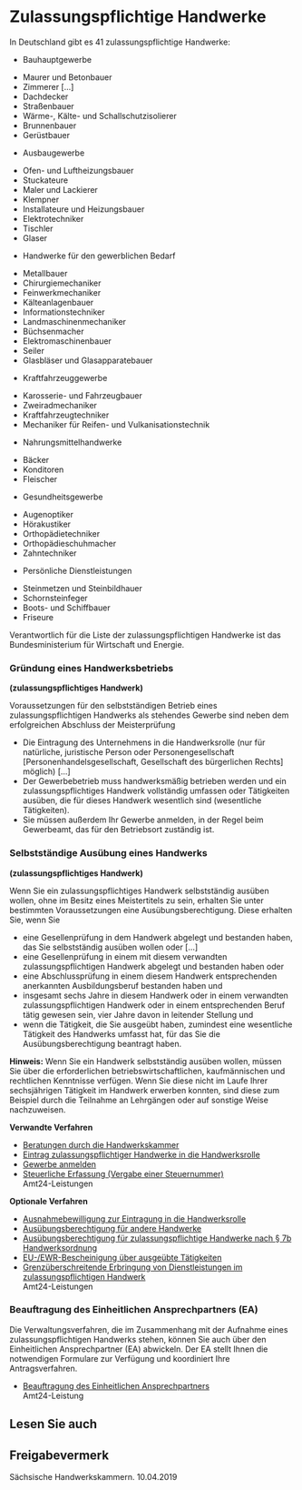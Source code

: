 # Zulassungspflichtige Handwerke

In Deutschland gibt es 41 zulassungspflichtige Handwerke:

* Bauhauptgewerbe

+ Maurer und Betonbauer
+ Zimmerer [...]
+ Dachdecker
+ Straßenbauer
+ Wärme-, Kälte- und Schallschutzisolierer
+ Brunnenbauer
+ Gerüstbauer

* Ausbaugewerbe

+ Ofen- und Luftheizungsbauer
+ Stuckateure
+ Maler und Lackierer
+ Klempner
+ Installateure und Heizungsbauer
+ Elektrotechniker
+ Tischler
+ Glaser

* Handwerke für den gewerblichen Bedarf

+ Metallbauer
+ Chirurgiemechaniker
+ Feinwerkmechaniker
+ Kälteanlagenbauer
+ Informationstechniker
+ Landmaschinenmechaniker
+ Büchsenmacher
+ Elektromaschinenbauer
+ Seiler
+ Glasbläser und Glasapparatebauer

* Kraftfahrzeuggewerbe

+ Karosserie- und Fahrzeugbauer
+ Zweiradmechaniker
+ Kraftfahrzeugtechniker
+ Mechaniker für Reifen- und Vulkanisationstechnik

* Nahrungsmittelhandwerke

+ Bäcker
+ Konditoren
+ Fleischer

* Gesundheitsgewerbe

+ Augenoptiker
+ Hörakustiker
+ Orthopädietechniker
+ Orthopädieschuhmacher
+ Zahntechniker

* Persönliche Dienstleistungen

+ Steinmetzen und Steinbildhauer
+ Schornsteinfeger
+ Boots- und Schiffbauer
+ Friseure

Verantwortlich für die Liste der zulassungspflichtigen Handwerke ist das Bundesministerium für Wirtschaft und Energie.

### Gründung eines Handwerksbetriebs

**(zulassungspflichtiges Handwerk)**

Voraussetzungen für den selbstständigen Betrieb eines zulassungspflichtigen Handwerks als stehendes Gewerbe sind neben dem erfolgreichen Abschluss der Meisterprüfung

* Die Eintragung des Unternehmens in die Handwerksrolle (nur für natürliche, juristische Person oder Personengesellschaft [Personenhandelsgesellschaft, Gesellschaft des bürgerlichen Rechts] möglich) [...]
* Der Gewerbebetrieb muss handwerksmäßig betrieben werden und ein zulassungspflichtiges Handwerk vollständig umfassen oder Tätigkeiten ausüben, die für dieses Handwerk wesentlich sind (wesentliche Tätigkeiten).
* Sie müssen außerdem Ihr Gewerbe anmelden, in der Regel beim Gewerbeamt, das für den Betriebsort zuständig ist.

### Selbstständige Ausübung eines Handwerks

**(zulassungspflichtiges Handwerk)**

Wenn Sie ein zulassungspflichtiges Handwerk selbstständig ausüben wollen, ohne im Besitz eines Meistertitels zu sein, erhalten Sie unter bestimmten Voraussetzungen eine Ausübungsberechtigung. Diese erhalten Sie, wenn Sie

* eine Gesellenprüfung in dem Handwerk abgelegt und bestanden haben, das Sie selbstständig ausüben wollen oder [...]
* eine Gesellenprüfung in einem mit diesem verwandten zulassungspflichtigen Handwerk abgelegt und bestanden haben oder
* eine Abschlussprüfung in einem diesem Handwerk entsprechenden anerkannten Ausbildungsberuf bestanden haben und
* insgesamt sechs Jahre in diesem Handwerk oder in einem verwandten zulassungspflichtigen Handwerk oder in einem entsprechenden Beruf tätig gewesen sein, vier Jahre davon in leitender Stellung und
* wenn die Tätigkeit, die Sie ausgeübt haben, zumindest eine wesentliche Tätigkeit des Handwerks umfasst hat, für das Sie die Ausübungsberechtigung beantragt haben.

**Hinweis:**  Wenn Sie ein Handwerk selbstständig ausüben wollen, müssen Sie über die erforderlichen betriebswirtschaftlichen, kaufmännischen und rechtlichen Kenntnisse verfügen. Wenn Sie diese nicht im Laufe Ihrer sechsjährigen Tätigkeit im Handwerk erwerben konnten, sind diese zum Beispiel durch die Teilnahme an Lehrgängen oder auf sonstige Weise nachzuweisen.

**Verwandte Verfahren**

* [Beratungen durch die Handwerkskammer](https://amt24dev.sachsen.de/zufi/leistungen/6000730)
* [Eintrag zulassungspflichtiger Handwerke in die Handwerksrolle](https://amt24dev.sachsen.de/zufi/leistungen/6000172)
* [Gewerbe anmelden](https://amt24dev.sachsen.de/zufi/leistungen/6000176)
* [Steuerliche Erfassung (Vergabe einer Steuernummer)](https://amt24dev.sachsen.de/zufi/leistungen/6000553)  
  Amt24-Leistungen

**Optionale Verfahren**

* [Ausnahmebewilligung zur Eintragung in die Handwerksrolle](https://amt24dev.sachsen.de/zufi/leistungen/6000374)
* [Ausübungsberechtigung für andere Handwerke](https://amt24dev.sachsen.de/zufi/leistungen/6000823)
* [Ausübungsberechtigung für zulassungspflichtige Handwerke nach § 7b Handwerksordnung](https://amt24dev.sachsen.de/zufi/leistungen/6000461)
* [EU-/EWR-Bescheinigung über ausgeübte Tätigkeiten](https://amt24dev.sachsen.de/zufi/leistungen/6000803)
* [Grenzüberschreitende Erbringung von Dienstleistungen im zulassungspflichtigen Handwerk](https://amt24dev.sachsen.de/zufi/leistungen/6000462)  
  Amt24-Leistungen

### Beauftragung des Einheitlichen Ansprechpartners (EA)

Die Verwaltungsverfahren, die im Zusammenhang mit der Aufnahme eines zulassungspflichtigen Handwerks stehen, können Sie auch über den Einheitlichen Ansprechpartner (EA) abwickeln. Der EA stellt Ihnen die notwendigen Formulare zur Verfügung und koordiniert Ihre Antragsverfahren.

* [Beauftragung des Einheitlichen Ansprechpartners](https://amt24dev.sachsen.de/zufi/leistungen/6000788)  
  Amt24-Leistung

## Lesen Sie auch

## Freigabevermerk

Sächsische Handwerkskammern. 10.04.2019
